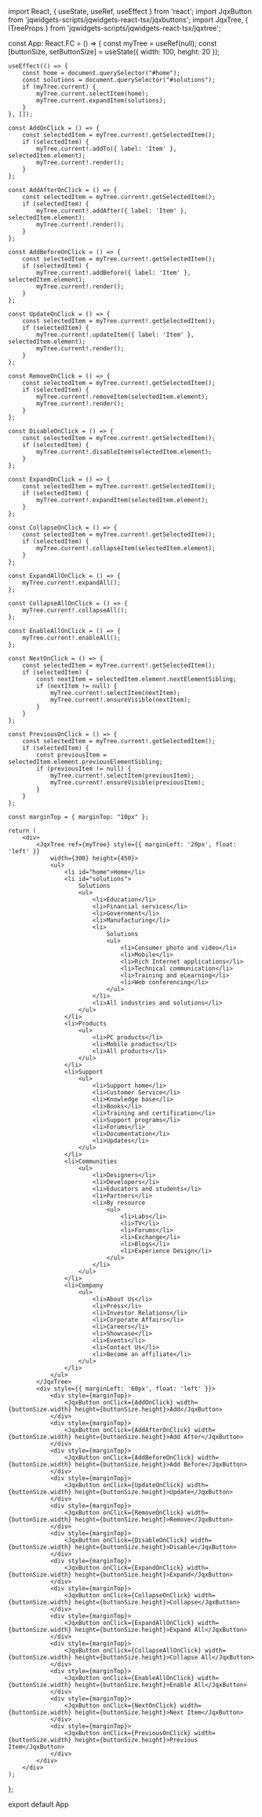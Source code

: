 import React, { useState, useRef, useEffect } from 'react';
import JqxButton from 'jqwidgets-scripts/jqwidgets-react-tsx/jqxbuttons';
import JqxTree, { ITreeProps } from 'jqwidgets-scripts/jqwidgets-react-tsx/jqxtree';

const App: React.FC = () => {
    const myTree = useRef<JqxTree>(null);
    const [buttonSize, setButtonSize] = useState({ width: 100, height: 20 });

    useEffect(() => {
        const home = document.querySelector("#home");
        const solutions = document.querySelector("#solutions");
        if (myTree.current) {
            myTree.current.selectItem(home);
            myTree.current.expandItem(solutions);
        }
    }, []);

    const AddOnClick = () => {
        const selectedItem = myTree.current!.getSelectedItem();
        if (selectedItem) {
            myTree.current!.addTo({ label: 'Item' }, selectedItem.element);
            myTree.current!.render();
        }
    };

    const AddAfterOnClick = () => {
        const selectedItem = myTree.current!.getSelectedItem();
        if (selectedItem) {
            myTree.current!.addAfter({ label: 'Item' }, selectedItem.element);
            myTree.current!.render();
        }
    };

    const AddBeforeOnClick = () => {
        const selectedItem = myTree.current!.getSelectedItem();
        if (selectedItem) {
            myTree.current!.addBefore({ label: 'Item' }, selectedItem.element);
            myTree.current!.render();
        }
    };

    const UpdateOnClick = () => {
        const selectedItem = myTree.current!.getSelectedItem();
        if (selectedItem) {
            myTree.current!.updateItem({ label: 'Item' }, selectedItem.element);
            myTree.current!.render();
        }
    };

    const RemoveOnClick = () => {
        const selectedItem = myTree.current!.getSelectedItem();
        if (selectedItem) {
            myTree.current!.removeItem(selectedItem.element);
            myTree.current!.render();
        }
    };

    const DisableOnClick = () => {
        const selectedItem = myTree.current!.getSelectedItem();
        if (selectedItem) {
            myTree.current!.disableItem(selectedItem.element);
        }
    };

    const ExpandOnClick = () => {
        const selectedItem = myTree.current!.getSelectedItem();
        if (selectedItem) {
            myTree.current!.expandItem(selectedItem.element);
        }
    };

    const CollapseOnClick = () => {
        const selectedItem = myTree.current!.getSelectedItem();
        if (selectedItem) {
            myTree.current!.collapseItem(selectedItem.element);
        }
    };

    const ExpandAllOnClick = () => {
        myTree.current!.expandAll();
    };

    const CollapseAllOnClick = () => {
        myTree.current!.collapseAll();
    };

    const EnableAllOnClick = () => {
        myTree.current!.enableAll();
    };

    const NextOnClick = () => {
        const selectedItem = myTree.current!.getSelectedItem();
        if (selectedItem) {
            const nextItem = selectedItem.element.nextElementSibling;
            if (nextItem != null) {
                myTree.current!.selectItem(nextItem);
                myTree.current!.ensureVisible(nextItem);
            }
        }
    };

    const PreviousOnClick = () => {
        const selectedItem = myTree.current!.getSelectedItem();
        if (selectedItem) {
            const previousItem = selectedItem.element.previousElementSibling;
            if (previousItem != null) {
                myTree.current!.selectItem(previousItem);
                myTree.current!.ensureVisible(previousItem);
            }
        }
    };

    const marginTop = { marginTop: "10px" };

    return (
        <div>
            <JqxTree ref={myTree} style={{ marginLeft: '20px', float: 'left' }}
                width={300} height={450}>
                <ul>
                    <li id="home">Home</li>
                    <li id="solutions">
                        Solutions
                        <ul>
                            <li>Education</li>
                            <li>Financial services</li>
                            <li>Government</li>
                            <li>Manufacturing</li>
                            <li>
                                Solutions
                                <ul>
                                    <li>Consumer photo and video</li>
                                    <li>Mobile</li>
                                    <li>Rich Internet applications</li>
                                    <li>Technical communication</li>
                                    <li>Training and eLearning</li>
                                    <li>Web conferencing</li>
                                </ul>
                            </li>
                            <li>All industries and solutions</li>
                        </ul>
                    </li>
                    <li>Products
                        <ul>
                            <li>PC products</li>
                            <li>Mobile products</li>
                            <li>All products</li>
                        </ul>
                    </li>
                    <li>Support
                        <ul>
                            <li>Support home</li>
                            <li>Customer Service</li>
                            <li>Knowledge base</li>
                            <li>Books</li>
                            <li>Training and certification</li>
                            <li>Support programs</li>
                            <li>Forums</li>
                            <li>Documentation</li>
                            <li>Updates</li>
                        </ul>
                    </li>
                    <li>Communities
                        <ul>
                            <li>Designers</li>
                            <li>Developers</li>
                            <li>Educators and students</li>
                            <li>Partners</li>
                            <li>By resource
                                <ul>
                                    <li>Labs</li>
                                    <li>TV</li>
                                    <li>Forums</li>
                                    <li>Exchange</li>
                                    <li>Blogs</li>
                                    <li>Experience Design</li>
                                </ul>
                            </li>
                        </ul>
                    </li>
                    <li>Company
                        <ul>
                            <li>About Us</li>
                            <li>Press</li>
                            <li>Investor Relations</li>
                            <li>Corporate Affairs</li>
                            <li>Careers</li>
                            <li>Showcase</li>
                            <li>Events</li>
                            <li>Contact Us</li>
                            <li>Become an affiliate</li>
                        </ul>
                    </li>
                </ul>
            </JqxTree>
            <div style={{ marginLeft: '60px', float: 'left' }}>
                <div style={marginTop}>
                    <JqxButton onClick={AddOnClick} width={buttonSize.width} height={buttonSize.height}>Add</JqxButton>
                </div>
                <div style={marginTop}>
                    <JqxButton onClick={AddAfterOnClick} width={buttonSize.width} height={buttonSize.height}>Add After</JqxButton>
                </div>
                <div style={marginTop}>
                    <JqxButton onClick={AddBeforeOnClick} width={buttonSize.width} height={buttonSize.height}>Add Before</JqxButton>
                </div>
                <div style={marginTop}>
                    <JqxButton onClick={UpdateOnClick} width={buttonSize.width} height={buttonSize.height}>Update</JqxButton>
                </div>
                <div style={marginTop}>
                    <JqxButton onClick={RemoveOnClick} width={buttonSize.width} height={buttonSize.height}>Remove</JqxButton>
                </div>
                <div style={marginTop}>
                    <JqxButton onClick={DisableOnClick} width={buttonSize.width} height={buttonSize.height}>Disable</JqxButton>
                </div>
                <div style={marginTop}>
                    <JqxButton onClick={ExpandOnClick} width={buttonSize.width} height={buttonSize.height}>Expand</JqxButton>
                </div>
                <div style={marginTop}>
                    <JqxButton onClick={CollapseOnClick} width={buttonSize.width} height={buttonSize.height}>Collapse</JqxButton>
                </div>
                <div style={marginTop}>
                    <JqxButton onClick={ExpandAllOnClick} width={buttonSize.width} height={buttonSize.height}>Expand All</JqxButton>
                </div>
                <div style={marginTop}>
                    <JqxButton onClick={CollapseAllOnClick} width={buttonSize.width} height={buttonSize.height}>Collapse All</JqxButton>
                </div>
                <div style={marginTop}>
                    <JqxButton onClick={EnableAllOnClick} width={buttonSize.width} height={buttonSize.height}>Enable All</JqxButton>
                </div>
                <div style={marginTop}>
                    <JqxButton onClick={NextOnClick} width={buttonSize.width} height={buttonSize.height}>Next Item</JqxButton>
                </div>
                <div style={marginTop}>
                    <JqxButton onClick={PreviousOnClick} width={buttonSize.width} height={buttonSize.height}>Previous Item</JqxButton>
                </div>
            </div>
        </div>
    );
};

export default App
